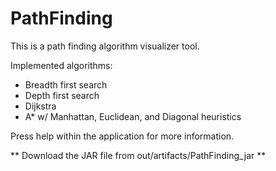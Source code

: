 # PathFinding

This is a path finding algorithm visualizer tool. 

Implemented algorithms:
- Breadth first search
- Depth first search
- Dijkstra
- A* w/ Manhattan, Euclidean, and Diagonal heuristics

Press help within the application for more information.


** Download the JAR file from out/artifacts/PathFinding_jar **

